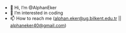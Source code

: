 - 👋 Hi, I’m @AlphanEker
- 👀 I’m interested in coding
- 📫 How to reach me (alphan.eker@ug.bilkent.edu.tr || alphaneker40@gmail.com)

<!---
AlphanEker/AlphanEker is a ✨ special ✨ repository because its `README.md` (this file) appears on your GitHub profile.
You can click the Preview link to take a look at your changes.
--->
